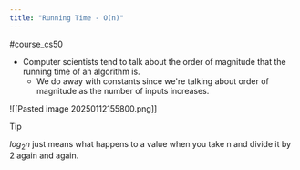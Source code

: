```yaml
---
title: "Running Time - O(n)"
---
```

#course_cs50 

- Computer scientists tend to talk about the order of magnitude that the running time of an algorithm is. 
    - We do away with constants since we're talking about order of magnitude as the number of inputs increases.

![[Pasted image 20250112155800.png]]

> [!tip]
> $log_{2}n$ just means what happens to a value when you take n and divide it by 2 again and again.
